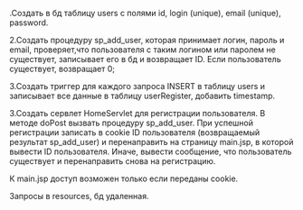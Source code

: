 .Создать в бд таблицу users с полями id, login (unique), email (unique), password.

2.Создать процедуру sp_add_user, которая принимает логин, пароль и email, проверяет,что пользователя с таким логином или паролем не существует, записывает его в бд и возвращает ID. Если пользователь существует, возвращает 0;

3.Создать триггер для каждого запроса INSERT в таблицу users и записывает все данные в таблицу userRegister, добавить timestamp.

3.Создать сервлет HomeServlet для регистрации пользователя. В методе doPost вызвать процедуру sp_add_user. При успешной регистрации записать в сookie ID пользователя (возвращаемый результат sp_add_user) и перенаправить на страницу main.jsp, в которой вывести ID пользователя.
Иначе, вывести сообщение, что пользователь существует и перенаправить снова на регистрацию.

К main.jsp доступ возможен только если переданы cookie.

Запросы в resources, бд удаленная.
